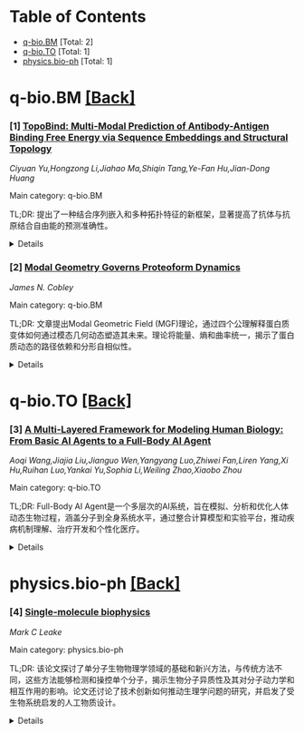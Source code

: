 <div id=toc></div>

# Table of Contents

- [q-bio.BM](#q-bio.BM) [Total: 2]
- [q-bio.TO](#q-bio.TO) [Total: 1]
- [physics.bio-ph](#physics.bio-ph) [Total: 1]


<div id='q-bio.BM'></div>

# q-bio.BM [[Back]](#toc)

### [1] [TopoBind: Multi-Modal Prediction of Antibody-Antigen Binding Free Energy via Sequence Embeddings and Structural Topology](https://arxiv.org/abs/2508.19632)
*Ciyuan Yu,Hongzong Li,Jiahao Ma,Shiqin Tang,Ye-Fan Hu,Jian-Dong Huang*

Main category: q-bio.BM

TL;DR: 提出了一种结合序列嵌入和多种拓扑特征的新框架，显著提高了抗体与抗原结合自由能的预测准确性。


<details>
  <summary>Details</summary>
Motivation: 现有方法仅依赖序列嵌入或难以捕捉复杂结构关系，限制了预测性能。

Method: 整合预训练蛋白质语言模型（ESM-2）的序列表示与拓扑特征（如接触图、距离图统计等），并通过跨注意力机制融合这些模态。

Result: 模型在结合自由能预测中超越现有序列和结构模型，达到最先进水平。

Conclusion: 综合多模态特征能有效提升抗体-抗原结合自由能预测的准确性。

Abstract: Predicting the binding free energy between antibodies and antigens is a key
challenge in structure-aware biomolecular modeling, with direct implications
for antibody design. Most existing methods either rely solely on sequence
embeddings or struggle to capture complex structural relationships, thus
limiting predictive performance. In this work, we present a novel framework
that integrates sequence-based representations from pre-trained protein
language models (ESM-2) with a set of topological features. Specifically, we
extract contact map metrics reflecting residue-level connectivity, interface
geometry descriptors characterizing cross-chain interactions, distance map
statistics quantifying spatial organization, and persistent homology invariants
that systematically capture the emergence and persistence of multi-scale
topological structures - such as connected components, cycles, and cavities -
within individual proteins and across the antibody-antigen interface. By
leveraging a cross-attention mechanism to fuse these diverse modalities, our
model effectively encodes both global and local structural organization,
thereby substantially enhancing the prediction of binding free energy.
Extensive experiments demonstrate that our model consistently outperforms
sequence-only and conventional structural models, achieving state-of-the-art
accuracy in binding free energy prediction.

</details>


### [2] [Modal Geometry Governs Proteoform Dynamics](https://arxiv.org/abs/2508.20004)
*James N. Cobley*

Main category: q-bio.BM

TL;DR: 文章提出Modal Geometric Field (MGF)理论，通过四个公理解释蛋白质变体如何通过模态几何动态塑造其未来。理论将能量、熵和曲率统一，揭示了蛋白质动态的路径依赖和分形自相似性。


<details>
  <summary>Details</summary>
Motivation: 探索蛋白质变体如何通过动态模态几何塑造其未来，理解蛋白质行为的根本原理。

Method: 结合实数和抽象的蛋白质变体转变，通过四个公理（三个不变公理和一个可变公理），将广义相对论中的曲率引入模态流形。

Result: 理论揭示了曲率如何动态影响蛋白质行为，导致路径依赖、分形自相似性以及秩序与混沌的交替。

Conclusion: MGF理论为蛋白质动态提供了一个尺度不变和普适的框架，揭示了模态几何对其行为的核心作用。

Abstract: A central mystery is how a specific proteoform, a distinct molecular variant
of a protein, dynamically shapes its own future by evolving into new modes that
exist only in potential until realised. Here, Modal Geometric Field (MGF)
Theory couples real and abstract proteoform transitions through four axioms.
Axioms one-three (invariant) dictate that only first-order transitions occur on
the discrete, volume invariant, non symplectic modal manifold. Axiom four
(mutable) functorially projects the general relativity derived curvature of an
instantiated proteoform into this modal manifold, coupling what is real to what
is abstract. Curvature, conserved per a discrete Noether theorem, actively
shapes proteoform dynamics. Because curvature distribution renders activation
energy relative, curvature-derived barriers are mutable, in direct analogy to
general relativity. Entropy then emerges inevitably from curvature transport.
This unification of energy, entropy, and curvature yields hysteresis, path
dependence, fractal self similarity, and trajectories that oscillate between
order and chaos. As a scale invariant and universal framework, MGF Theory
reveals how modal geometry governs proteoform dynamics.

</details>


<div id='q-bio.TO'></div>

# q-bio.TO [[Back]](#toc)

### [3] [A Multi-Layered Framework for Modeling Human Biology: From Basic AI Agents to a Full-Body AI Agent](https://arxiv.org/abs/2508.19800)
*Aoqi Wang,Jiajia Liu,Jianguo Wen,Yangyang Luo,Zhiwei Fan,Liren Yang,Xi Hu,Ruihan Luo,Yankai Yu,Sophia Li,Weiling Zhao,Xiaobo Zhou*

Main category: q-bio.TO

TL;DR: Full-Body AI Agent是一个多层次的AI系统，旨在模拟、分析和优化人体动态生物过程，涵盖分子到全身系统水平，通过整合计算模型和实验平台，推动疾病机制理解、治疗开发和个性化医疗。


<details>
  <summary>Details</summary>
Motivation: 该系统的动机在于通过跨层次整合，揭示分子变化对全身生理和病理过程的影响，从而解决复杂的生物医学挑战。

Method: 系统结合计算模型、机器学习工具和实验平台，开发了两个专门应用：转移AI代理（多尺度转移评分系统）和药物AI代理（系统级药物开发范式）。

Result: 这两个代理展示了Full-Body AI Agent在多层次集成和跨尺度推理方面的潜力，能够在更大范围内预测药物效果和毒性。

Conclusion: Full-Body AI Agent通过多生物层次的整合，为复杂生物医学问题提供了新的解决方案，推动了精准医疗的发展。

Abstract: We envision the Full-Body AI Agent as a comprehensive AI system designed to
simulate, analyze, and optimize the dynamic processes of the human body across
multiple biological levels. By integrating computational models, machine
learning tools, and experimental platforms, this system aims to replicate and
predict both physiological and pathological processes, ranging from molecules
and cells to tissues, organs, and entire body systems. Central to the Full-Body
AI Agent is its emphasis on integration and coordination across these
biological levels, enabling analysis of how molecular changes influence
cellular behaviors, tissue responses, organ function, and systemic outcomes.
With a focus on biological functionality, the system is designed to advance the
understanding of disease mechanisms, support the development of therapeutic
interventions, and enhance personalized medicine. We propose two specialized
implementations to demonstrate the utility of this framework: (1) the
metastasis AI Agent, a multi-scale metastasis scoring system that characterizes
tumor progression across the initiation, dissemination, and colonization phases
by integrating molecular, cellular, and systemic signals; and (2) the drug AI
Agent, a system-level drug development paradigm in which a drug AI-Agent
dynamically guides preclinical evaluations, including organoids and chip-based
models, by providing full-body physiological constraints. This approach enables
the predictive modeling of long-term efficacy and toxicity beyond what
localized models alone can achieve. These two agents illustrate the potential
of Full-Body AI Agent to address complex biomedical challenges through
multi-level integration and cross-scale reasoning.

</details>


<div id='physics.bio-ph'></div>

# physics.bio-ph [[Back]](#toc)

### [4] [Single-molecule biophysics](https://arxiv.org/abs/2508.19829)
*Mark C Leake*

Main category: physics.bio-ph

TL;DR: 该论文探讨了单分子生物物理学领域的基础和新兴方法，与传统方法不同，这些方法能够检测和操控单个分子，揭示生物分子异质性及其对分子动力学和相互作用的影响。论文还讨论了技术创新如何推动生理学问题的研究，并启发了受生物系统启发的人工物质设计。


<details>
  <summary>Details</summary>
Motivation: 研究生物分子如何利用自由能产生力和运动，以及单分子生物物理学如何揭示传统方法无法观测的分子异质性和动力学行为。

Method: 采用单分子生物物理学的方法，包括检测和操控单个分子的技术，结合实验测量与理论和计算模拟。

Result: 技术创新和单分子方法为生理学问题提供了深入见解，并启发了生物启发的人工物质设计。

Conclusion: 通过单分子生物物理学的研究，不仅推动了生物物理学的发展，还为新的物理学框架提供了生物学基础的启示。

Abstract: Biological molecules, like all active matter, use free energy to generate
force and motion which drive them out of thermal equilibrium, and undergo
inherent dynamic interconversion between metastable free energy states
separated by levels barely higher than stochastic thermal energy fluctuations.
Here, we explore the founding and emerging approaches of the field of
single-molecule biophysics which, unlike traditional ensemble average
approaches, enable the detection and manipulation of individual molecules and
facilitate exploration of biomolecular heterogeneity and its impact on
transitional molecular kinetics and underpinning molecular interactions. We
discuss the ground-breaking technological innovations which scratch far beyond
the surface into open questions of real physiology, that correlate orthogonal
data types and interplay empirical measurement with theoretical and
computational insights, many of which are enabling artificial matter to be
designed inspired by biological systems. And finally, we examine how these
insights are helping to develop new physics framed around biology.

</details>
